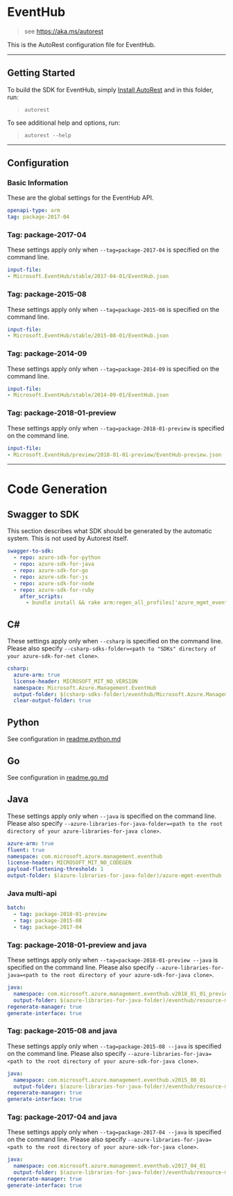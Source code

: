 # EventHub

> see https://aka.ms/autorest

This is the AutoRest configuration file for EventHub.



---
## Getting Started
To build the SDK for EventHub, simply [Install AutoRest](https://aka.ms/autorest/install) and in this folder, run:

> `autorest`

To see additional help and options, run:

> `autorest --help`
---

## Configuration



### Basic Information
These are the global settings for the EventHub API.

``` yaml
openapi-type: arm
tag: package-2017-04
```


### Tag: package-2017-04

These settings apply only when `--tag=package-2017-04` is specified on the command line.

``` yaml $(tag) == 'package-2017-04'
input-file:
- Microsoft.EventHub/stable/2017-04-01/EventHub.json
```


### Tag: package-2015-08

These settings apply only when `--tag=package-2015-08` is specified on the command line.

``` yaml $(tag) == 'package-2015-08'
input-file:
- Microsoft.EventHub/stable/2015-08-01/EventHub.json
```


### Tag: package-2014-09

These settings apply only when `--tag=package-2014-09` is specified on the command line.

``` yaml $(tag) == 'package-2014-09'
input-file:
- Microsoft.EventHub/stable/2014-09-01/EventHub.json
```


### Tag: package-2018-01-preview

These settings apply only when `--tag=package-2018-01-preview` is specified on the command line.

``` yaml $(tag) == 'package-2018-01-preview'
input-file:
- Microsoft.EventHub/preview/2018-01-01-preview/EventHub-preview.json
```


---
# Code Generation


## Swagger to SDK

This section describes what SDK should be generated by the automatic system.
This is not used by Autorest itself.

``` yaml $(swagger-to-sdk)
swagger-to-sdk:
  - repo: azure-sdk-for-python
  - repo: azure-sdk-for-java
  - repo: azure-sdk-for-go
  - repo: azure-sdk-for-js
  - repo: azure-sdk-for-node
  - repo: azure-sdk-for-ruby
    after_scripts:
      - bundle install && rake arm:regen_all_profiles['azure_mgmt_event_hub']
```


## C#

These settings apply only when `--csharp` is specified on the command line.
Please also specify `--csharp-sdks-folder=<path to "SDKs" directory of your azure-sdk-for-net clone>`.

``` yaml $(csharp)
csharp:
  azure-arm: true
  license-header: MICROSOFT_MIT_NO_VERSION
  namespace: Microsoft.Azure.Management.EventHub
  output-folder: $(csharp-sdks-folder)/eventhub/Microsoft.Azure.Management.EventHub/src/Generated
  clear-output-folder: true
```

## Python

See configuration in [readme.python.md](./readme.python.md)

## Go

See configuration in [readme.go.md](./readme.go.md)

## Java

These settings apply only when `--java` is specified on the command line.
Please also specify `--azure-libraries-for-java-folder=<path to the root directory of your azure-libraries-for-java clone>`.

``` yaml $(java)
azure-arm: true
fluent: true
namespace: com.microsoft.azure.management.eventhub
license-header: MICROSOFT_MIT_NO_CODEGEN
payload-flattening-threshold: 1
output-folder: $(azure-libraries-for-java-folder)/azure-mgmt-eventhub
```

### Java multi-api

``` yaml $(java) && $(multiapi)
batch:
  - tag: package-2018-01-preview
  - tag: package-2015-08
  - tag: package-2017-04
```

### Tag: package-2018-01-preview and java

These settings apply only when `--tag=package-2018-01-preview --java` is specified on the command line.
Please also specify `--azure-libraries-for-java=<path to the root directory of your azure-sdk-for-java clone>`.

``` yaml $(tag) == 'package-2018-01-preview' && $(java) && $(multiapi)
java:
  namespace: com.microsoft.azure.management.eventhub.v2018_01_01_preview
  output-folder: $(azure-libraries-for-java-folder)/eventhub/resource-manager/v2018_01_01_preview
regenerate-manager: true
generate-interface: true
```

### Tag: package-2015-08 and java

These settings apply only when `--tag=package-2015-08 --java` is specified on the command line.
Please also specify `--azure-libraries-for-java=<path to the root directory of your azure-sdk-for-java clone>`.

``` yaml $(tag) == 'package-2015-08' && $(java) && $(multiapi)
java:
  namespace: com.microsoft.azure.management.eventhub.v2015_08_01
  output-folder: $(azure-libraries-for-java-folder)/eventhub/resource-manager/v2015_08_01
regenerate-manager: true
generate-interface: true
```

### Tag: package-2017-04 and java

These settings apply only when `--tag=package-2017-04 --java` is specified on the command line.
Please also specify `--azure-libraries-for-java=<path to the root directory of your azure-sdk-for-java clone>`.

``` yaml $(tag) == 'package-2017-04' && $(java) && $(multiapi)
java:
  namespace: com.microsoft.azure.management.eventhub.v2017_04_01
  output-folder: $(azure-libraries-for-java-folder)/eventhub/resource-manager/v2017_04_01
regenerate-manager: true
generate-interface: true
```


